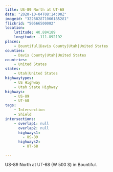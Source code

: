 ```yaml
---
title: US-89 North at UT-68
date: "2020-10-04T08:14:00Z"
imageid: "322682871066185281"
flickrid: "50566500002"
location:
    latitude: 40.884189
    longitude: -111.892192
places:
    - Bountiful|Davis County|Utah|United States
counties:
    - Davis County|Utah|United States
countries:
    - United States
states:
    - Utah|United States
highwaytypes:
    - US Highway
    - Utah State Highway
highways:
    - US-89
    - UT-68
tags:
    - Intersection
    - Shield
intersections:
    - overlap1: null
      overlap2: null
      highways1:
        - US-89
      highways2:
        - UT-68

---
```

US-89 North at UT-68 (W 500 S) in Bountiful.